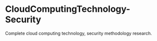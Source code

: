 # CloudComputingTechnology-Security
Complete cloud computing technology, security methodology research.
